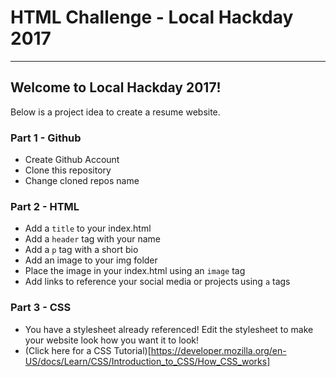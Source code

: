 # HTML Challenge - Local Hackday 2017
-----------------------------------

## Welcome to Local Hackday 2017!
Below is a project idea to create a resume website.

### Part 1 - Github
- Create Github Account
- Clone this repository
- Change cloned repos name

### Part 2 - HTML
- Add a `title` to your index.html
- Add a `header` tag with your name
- Add a `p` tag with a short bio
- Add an image to your img folder
- Place the image in your index.html using an `image` tag
- Add links to reference your social media or projects using `a` tags

### Part 3 - CSS
- You have a stylesheet already referenced! Edit the stylesheet to make your website look how 
you want it to look!
- (Click here for a CSS Tutorial)[https://developer.mozilla.org/en-US/docs/Learn/CSS/Introduction_to_CSS/How_CSS_works]
